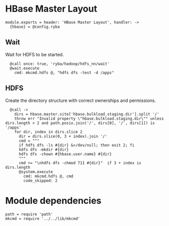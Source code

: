 
# HBase Master Layout

    module.exports = header: 'HBase Master Layout', handler: ->
      {hbase} = @config.ryba

## Wait

Wait for HDFS to be started.

      @call once: true, 'ryba/hadoop/hdfs_nn/wait'
      @wait.execute
        cmd: mkcmd.hdfs @, "hdfs dfs -test -d /apps"

## HDFS

Create the directory structure with correct ownerships and permissions.

      @call ->
        dirs = hbase.master.site['hbase.bulkload.staging.dir'].split '/'
        throw err "Invalid property \"hbase.bulkload.staging.dir\"" unless dirs.length > 2 and path.posix.join('/', dirs[0], '/', dirs[1]) is '/apps'
        for dir, index in dirs.slice 2
          dir = dirs.slice(0, 3 + index).join '/'
          cmd = """
          if hdfs dfs -ls #{dir} &>/dev/null; then exit 2; fi
          hdfs dfs -mkdir #{dir}
          hdfs dfs -chown #{hbase.user.name} #{dir}
          """
          cmd += "\nhdfs dfs -chmod 711 #{dir}"  if 3 + index is dirs.length
          @system.execute
            cmd: mkcmd.hdfs @, cmd
            code_skipped: 2

# Module dependencies

    path = require 'path'
    mkcmd = require '../../lib/mkcmd'
